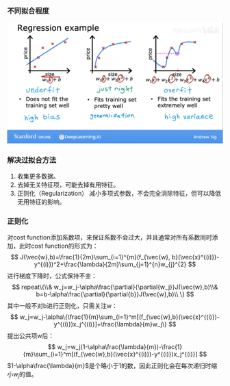 ### 不同拟合程度

![image-20230427214628455](.\assets\image-20230427214628455.png)

### 解决过拟合方法

1. 收集更多数据。
2. 去掉无关特征项，可能去掉有用特征。
3. 正则化（Regularization） 减小多项式参数，不会完全消除特征，但可以降低无用特征的影响。

### 正则化

对cost function添加系数项，来保证系数不会过大，并且通常对所有系数同时添加，此时cost function的形式为：
$$
J(\vec{w},b)=\frac{1}{2m}\sum_{i=1}^{m}(f_{\vec{w}, b}(\vec{x}^{(i)})-y^{(i)})^2+\frac{\lambda}{2m}\sum_{j=1}^{n}w_{j}^{2}
$$
进行梯度下降时，公式保持不变：
$$
repeat\{\\&
w_j=w_j-\alpha\frac{\partial}{\partial{w_j}}J(\vec{w},b)\\&
b=b-\alpha\frac{\partial}{\partial{b}}J(\vec{w},b)\\
\}
$$
其中一般不对b进行正则化，只需关注w：
$$
w_j=w_j-\alpha\{\frac{1}{m}\sum_{i=1}^m[(f_{\vec{w},b}(\vec{x}^{(i)})-y^{(i)})x_j^{(i)}]+\frac{\lambda}{m}w_j\}
$$
提出公共项w后：
$$
w_j=w_j(1-\alpha\frac{\lambda}{m})-\frac{1}{m}\sum_{i=1}^m[(f_{\vec{w},b}(\vec{x}^{(i)})-y^{(i)})x_j^{(i)}]
$$
$1-\alpha\frac{\lambda}{m}$是个略小于1的数，因此正则化会在每次递归时缩小$w_j$的值。

